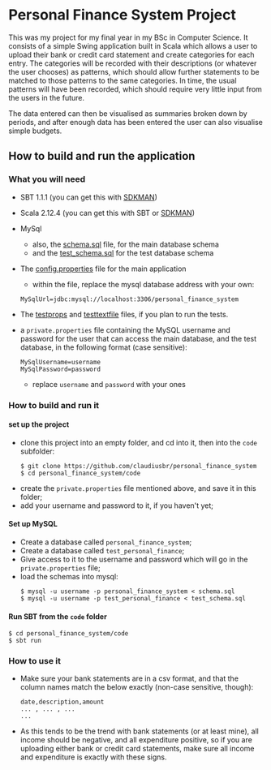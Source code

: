 Personal Finance System Project
===============================

This was my project for my final year in my BSc in Computer Science. It
consists of a simple Swing application built in Scala which allows a user to
upload their bank or credit card statement and create categories for each
entry. The categories will be recorded with their descriptions (or whatever the
user chooses) as patterns, which should allow further statements to be matched
to those patterns to the same categories. In time, the usual patterns will have
been recorded, which should require very little input from the users in the
future.

The data entered can then be visualised as summaries broken down by periods,
and after enough data has been entered the user can also visualise simple
budgets.

How to build and run the application
------------------------------------

### What you will need
- SBT 1.1.1 (you can get this with [SDKMAN](http://sdkman.io/))
- Scala 2.12.4 (you can get this with SBT or [SDKMAN](http://sdkman.io/))
- MySql
  - also, the [schema.sql](./code/original_db_schemas/mysql/schema.sql) file,
    for the main database schema
  - and the [test\_schema.sql](./code/original_db_schemas/mysql/test_schema.sql)
    for the test database schema
- The [config.properties](./code/config.properties) file for the main application
  - within the file, replace the mysql database address with your own:
  ```
  MySqlUrl=jdbc:mysql://localhost:3306/personal_finance_system
  ```


- The [testprops](./code/src/test/testprops) and
  [testtextfile](./code/src/test/testtextfile) files, if you plan to run the
  tests.
- a `private.properties` file containing the MySQL username and password for
  the user that can access the main database, and the test database, in the
  following format (case sensitive):
  ```
  MySqlUsername=username
  MySqlPassword=password
  ```

  - replace `username` and `password` with your ones


### How to build and run it
#### set up the project
- clone this project into an empty folder, and cd into it, then into the `code`
  subfolder:
  ```
  $ git clone https://github.com/claudiusbr/personal_finance_system 
  $ cd personal_finance_system/code
  ```
- create the `private.properties` file mentioned above, and save it in this
  folder;
- add your username and password to it, if you haven't yet;
 

#### Set up MySQL
- Create a database called `personal_finance_system`;
- Create a database called `test_personal_finance`;
- Give access to it to the username and password which will go in the `private.properties` file;
- load the schemas into mysql:
  ```
  $ mysql -u username -p personal_finance_system < schema.sql
  $ mysql -u username -p test_personal_finance < test_schema.sql
  ```

#### Run SBT from the `code` folder
```
$ cd personal_finance_system/code
$ sbt run
```


### How to use it
- Make sure your bank statements are in a csv format, and that the column names
  match the below exactly (non-case sensitive, though):
  ```
  date,description,amount
  ... , ... , ...
  ...
  ```

- As this tends to be the trend with bank statements (or at least mine), all
  income should be negative, and all expenditure positive, so if you are
  uploading either bank or credit card statements, make sure all income and
  expenditure is exactly with these signs.
